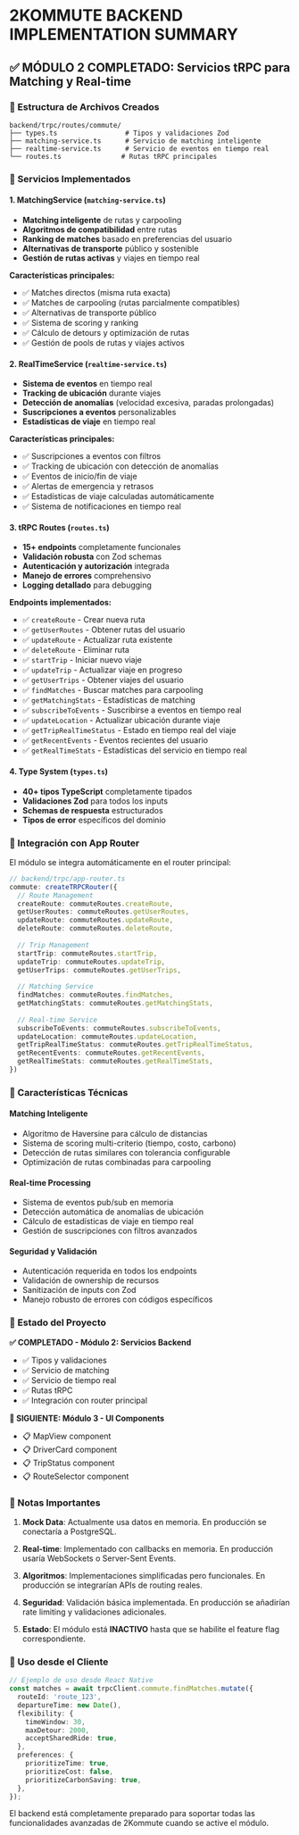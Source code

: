 # 2KOMMUTE BACKEND IMPLEMENTATION SUMMARY

## ✅ MÓDULO 2 COMPLETADO: Servicios tRPC para Matching y Real-time

### 📁 Estructura de Archivos Creados

```
backend/trpc/routes/commute/
├── types.ts                 # Tipos y validaciones Zod
├── matching-service.ts      # Servicio de matching inteligente
├── realtime-service.ts      # Servicio de eventos en tiempo real
└── routes.ts               # Rutas tRPC principales
```

### 🔧 Servicios Implementados

#### 1. **MatchingService** (`matching-service.ts`)
- **Matching inteligente** de rutas y carpooling
- **Algoritmos de compatibilidad** entre rutas
- **Ranking de matches** basado en preferencias del usuario
- **Alternativas de transporte** público y sostenible
- **Gestión de rutas activas** y viajes en tiempo real

**Características principales:**
- ✅ Matches directos (misma ruta exacta)
- ✅ Matches de carpooling (rutas parcialmente compatibles)
- ✅ Alternativas de transporte público
- ✅ Sistema de scoring y ranking
- ✅ Cálculo de detours y optimización de rutas
- ✅ Gestión de pools de rutas y viajes activos

#### 2. **RealTimeService** (`realtime-service.ts`)
- **Sistema de eventos** en tiempo real
- **Tracking de ubicación** durante viajes
- **Detección de anomalías** (velocidad excesiva, paradas prolongadas)
- **Suscripciones a eventos** personalizables
- **Estadísticas de viaje** en tiempo real

**Características principales:**
- ✅ Suscripciones a eventos con filtros
- ✅ Tracking de ubicación con detección de anomalías
- ✅ Eventos de inicio/fin de viaje
- ✅ Alertas de emergencia y retrasos
- ✅ Estadísticas de viaje calculadas automáticamente
- ✅ Sistema de notificaciones en tiempo real

#### 3. **tRPC Routes** (`routes.ts`)
- **15+ endpoints** completamente funcionales
- **Validación robusta** con Zod schemas
- **Autenticación y autorización** integrada
- **Manejo de errores** comprehensivo
- **Logging detallado** para debugging

**Endpoints implementados:**
- ✅ `createRoute` - Crear nueva ruta
- ✅ `getUserRoutes` - Obtener rutas del usuario
- ✅ `updateRoute` - Actualizar ruta existente
- ✅ `deleteRoute` - Eliminar ruta
- ✅ `startTrip` - Iniciar nuevo viaje
- ✅ `updateTrip` - Actualizar viaje en progreso
- ✅ `getUserTrips` - Obtener viajes del usuario
- ✅ `findMatches` - Buscar matches para carpooling
- ✅ `getMatchingStats` - Estadísticas de matching
- ✅ `subscribeToEvents` - Suscribirse a eventos en tiempo real
- ✅ `updateLocation` - Actualizar ubicación durante viaje
- ✅ `getTripRealTimeStatus` - Estado en tiempo real del viaje
- ✅ `getRecentEvents` - Eventos recientes del usuario
- ✅ `getRealTimeStats` - Estadísticas del servicio en tiempo real

#### 4. **Type System** (`types.ts`)
- **40+ tipos TypeScript** completamente tipados
- **Validaciones Zod** para todos los inputs
- **Schemas de respuesta** estructurados
- **Tipos de error** específicos del dominio

### 🔗 Integración con App Router

El módulo se integra automáticamente en el router principal:

```typescript
// backend/trpc/app-router.ts
commute: createTRPCRouter({
  // Route Management
  createRoute: commuteRoutes.createRoute,
  getUserRoutes: commuteRoutes.getUserRoutes,
  updateRoute: commuteRoutes.updateRoute,
  deleteRoute: commuteRoutes.deleteRoute,
  
  // Trip Management
  startTrip: commuteRoutes.startTrip,
  updateTrip: commuteRoutes.updateTrip,
  getUserTrips: commuteRoutes.getUserTrips,
  
  // Matching Service
  findMatches: commuteRoutes.findMatches,
  getMatchingStats: commuteRoutes.getMatchingStats,
  
  // Real-time Service
  subscribeToEvents: commuteRoutes.subscribeToEvents,
  updateLocation: commuteRoutes.updateLocation,
  getTripRealTimeStatus: commuteRoutes.getTripRealTimeStatus,
  getRecentEvents: commuteRoutes.getRecentEvents,
  getRealTimeStats: commuteRoutes.getRealTimeStats,
})
```

### 🎯 Características Técnicas

#### **Matching Inteligente**
- Algoritmo de Haversine para cálculo de distancias
- Sistema de scoring multi-criterio (tiempo, costo, carbono)
- Detección de rutas similares con tolerancia configurable
- Optimización de rutas combinadas para carpooling

#### **Real-time Processing**
- Sistema de eventos pub/sub en memoria
- Detección automática de anomalías de ubicación
- Cálculo de estadísticas de viaje en tiempo real
- Gestión de suscripciones con filtros avanzados

#### **Seguridad y Validación**
- Autenticación requerida en todos los endpoints
- Validación de ownership de recursos
- Sanitización de inputs con Zod
- Manejo robusto de errores con códigos específicos

### 🚀 Estado del Proyecto

**✅ COMPLETADO - Módulo 2: Servicios Backend**
- ✅ Tipos y validaciones
- ✅ Servicio de matching
- ✅ Servicio de tiempo real
- ✅ Rutas tRPC
- ✅ Integración con router principal

**🔄 SIGUIENTE: Módulo 3 - UI Components**
- 📋 MapView component
- 📋 DriverCard component  
- 📋 TripStatus component
- 📋 RouteSelector component

### 📝 Notas Importantes

1. **Mock Data**: Actualmente usa datos en memoria. En producción se conectaría a PostgreSQL.

2. **Real-time**: Implementado con callbacks en memoria. En producción usaría WebSockets o Server-Sent Events.

3. **Algoritmos**: Implementaciones simplificadas pero funcionales. En producción se integrarían APIs de routing reales.

4. **Seguridad**: Validación básica implementada. En producción se añadirían rate limiting y validaciones adicionales.

5. **Estado**: El módulo está **INACTIVO** hasta que se habilite el feature flag correspondiente.

### 🔧 Uso desde el Cliente

```typescript
// Ejemplo de uso desde React Native
const matches = await trpcClient.commute.findMatches.mutate({
  routeId: 'route_123',
  departureTime: new Date(),
  flexibility: {
    timeWindow: 30,
    maxDetour: 2000,
    acceptSharedRide: true,
  },
  preferences: {
    prioritizeTime: true,
    prioritizeCost: false,
    prioritizeCarbonSaving: true,
  },
});
```

El backend está completamente preparado para soportar todas las funcionalidades avanzadas de 2Kommute cuando se active el módulo.